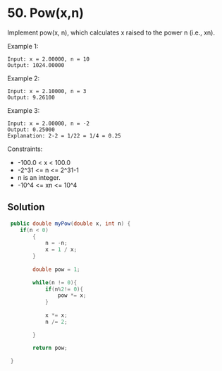 # 50. Pow(x,n)

Implement pow(x, n), which calculates x raised to the power n (i.e., xn).

 

Example 1:
```
Input: x = 2.00000, n = 10
Output: 1024.00000
```
Example 2:
```
Input: x = 2.10000, n = 3
Output: 9.26100
```
Example 3:
```
Input: x = 2.00000, n = -2
Output: 0.25000
Explanation: 2-2 = 1/22 = 1/4 = 0.25
 ```

Constraints:

- -100.0 < x < 100.0
- -2^31 <= n <= 2^31-1
- n is an integer.
- -10^4 <= xn <= 10^4

## Solution
``` java
 public double myPow(double x, int n) {
    if(n < 0)
        {
            n = -n;
            x = 1 / x;
        }
        
        double pow = 1;
        
        while(n != 0){
            if(n%2!= 0){
                pow *= x;
            } 
                
            x *= x;
            n /= 2;
            
        }
        
        return pow;
        
 }

```
